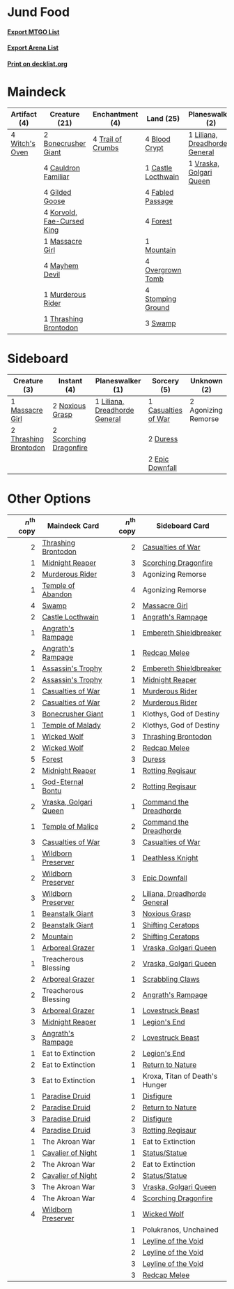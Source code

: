 # Jund Food

#### [Export MTGO List](../collection/Jund%20Food/Jund%20Food.txt)
#### [Export Arena List](../collection/Jund%20Food/Jund%20Food_arena.txt)
#### [Print on decklist.org](http://decklist.org/?deckmain=4%09Agonizing%20Remorse%0A4%09Blood%20Crypt%0A2%09Bonecrusher%20Giant%0A1%09Castle%20Locthwain%0A4%09Cauldron%20Familiar%0A4%09Fabled%20Passage%0A4%09Forest%0A4%09Gilded%20Goose%0A4%09Korvold,%20Fae-Cursed%20King%0A1%09Liliana,%20Dreadhorde%20General%0A1%09Massacre%20Girl%0A4%09Mayhem%20Devil%0A1%09Mountain%0A1%09Murderous%20Rider%0A4%09Overgrown%20Tomb%0A4%09Stomping%20Ground%0A3%09Swamp%0A1%09Thrashing%20Brontodon%0A4%09Trail%20of%20Crumbs%0A1%09Vraska,%20Golgari%20Queen%0A4%09Witch's%20Oven&deckside=2%09Agonizing%20Remorse%0A1%09Casualties%20of%20War%0A2%09Duress%0A2%09Epic%20Downfall%0A1%09Liliana,%20Dreadhorde%20General%0A1%09Massacre%20Girl%0A2%09Noxious%20Grasp%0A2%09Scorching%20Dragonfire%0A2%09Thrashing%20Brontodon)
# Maindeck

|                                      Artifact (4)                                       |                                            Creature (21)                                            |                                      Enchantment (4)                                       |                                          Land (25)                                          |                                            Planeswalker (2)                                            |    Unknown (4)    |
|-----------------------------------------------------------------------------------------|-----------------------------------------------------------------------------------------------------|--------------------------------------------------------------------------------------------|---------------------------------------------------------------------------------------------|--------------------------------------------------------------------------------------------------------|-------------------|
|4 [Witch's Oven](http://gatherer.wizards.com/Pages/Card/Details.aspx?multiverseid=473199)|2 [Bonecrusher Giant](http://gatherer.wizards.com/Pages/Card/Details.aspx?multiverseid=473077)       |4 [Trail of Crumbs](http://gatherer.wizards.com/Pages/Card/Details.aspx?multiverseid=473141)|4 [Blood Crypt](http://gatherer.wizards.com/Pages/Card/Details.aspx?multiverseid=97102)      |1 [Liliana, Dreadhorde General](http://gatherer.wizards.com/Pages/Card/Details.aspx?multiverseid=461024)|4 Agonizing Remorse|
|                                                                                         |4 [Cauldron Familiar](http://gatherer.wizards.com/Pages/Card/Details.aspx?multiverseid=473043)       |                                                                                            |1 [Castle Locthwain](http://gatherer.wizards.com/Pages/Card/Details.aspx?multiverseid=473203)|1 [Vraska, Golgari Queen](http://gatherer.wizards.com/Pages/Card/Details.aspx?multiverseid=452963)      |                   |
|                                                                                         |4 [Gilded Goose](http://gatherer.wizards.com/Pages/Card/Details.aspx?multiverseid=473122)            |                                                                                            |4 [Fabled Passage](http://gatherer.wizards.com/Pages/Card/Details.aspx?multiverseid=473206)  |                                                                                                        |                   |
|                                                                                         |4 [Korvold, Fae-Cursed King](http://gatherer.wizards.com/Pages/Card/Details.aspx?multiverseid=476047)|                                                                                            |4 [Forest](http://gatherer.wizards.com/Pages/Card/Details.aspx?multiverseid=439860)          |                                                                                                        |                   |
|                                                                                         |1 [Massacre Girl](http://gatherer.wizards.com/Pages/Card/Details.aspx?multiverseid=461026)           |                                                                                            |1 [Mountain](http://gatherer.wizards.com/Pages/Card/Details.aspx?multiverseid=439859)        |                                                                                                        |                   |
|                                                                                         |4 [Mayhem Devil](http://gatherer.wizards.com/Pages/Card/Details.aspx?multiverseid=461131)            |                                                                                            |4 [Overgrown Tomb](http://gatherer.wizards.com/Pages/Card/Details.aspx?multiverseid=405103)  |                                                                                                        |                   |
|                                                                                         |1 [Murderous Rider](http://gatherer.wizards.com/Pages/Card/Details.aspx?multiverseid=473059)         |                                                                                            |4 [Stomping Ground](http://gatherer.wizards.com/Pages/Card/Details.aspx?multiverseid=405110) |                                                                                                        |                   |
|                                                                                         |1 [Thrashing Brontodon](http://gatherer.wizards.com/Pages/Card/Details.aspx?multiverseid=456570)     |                                                                                            |3 [Swamp](http://gatherer.wizards.com/Pages/Card/Details.aspx?multiverseid=439858)           |                                                                                                        |                   |


# Sideboard

|                                          Creature (3)                                          |                                           Instant (4)                                           |                                            Planeswalker (1)                                            |                                         Sorcery (5)                                          |    Unknown (2)    |
|------------------------------------------------------------------------------------------------|-------------------------------------------------------------------------------------------------|--------------------------------------------------------------------------------------------------------|----------------------------------------------------------------------------------------------|-------------------|
|1 [Massacre Girl](http://gatherer.wizards.com/Pages/Card/Details.aspx?multiverseid=461026)      |2 [Noxious Grasp](http://gatherer.wizards.com/Pages/Card/Details.aspx?multiverseid=466864)       |1 [Liliana, Dreadhorde General](http://gatherer.wizards.com/Pages/Card/Details.aspx?multiverseid=461024)|1 [Casualties of War](http://gatherer.wizards.com/Pages/Card/Details.aspx?multiverseid=461114)|2 Agonizing Remorse|
|2 [Thrashing Brontodon](http://gatherer.wizards.com/Pages/Card/Details.aspx?multiverseid=456570)|2 [Scorching Dragonfire](http://gatherer.wizards.com/Pages/Card/Details.aspx?multiverseid=473101)|                                                                                                        |2 [Duress](http://gatherer.wizards.com/Pages/Card/Details.aspx?multiverseid=14557)            |                   |
|                                                                                                |                                                                                                 |                                                                                                        |2 [Epic Downfall](http://gatherer.wizards.com/Pages/Card/Details.aspx?multiverseid=473047)    |                   |


# Other Options

|*n*<sup>th</sup> copy|                                         Maindeck Card                                          |*n*<sup>th</sup> copy|                                            Sideboard Card                                            |
|--------------------:|------------------------------------------------------------------------------------------------|--------------------:|------------------------------------------------------------------------------------------------------|
|                    2|[Thrashing Brontodon](http://gatherer.wizards.com/Pages/Card/Details.aspx?multiverseid=456570)  |                    2|[Casualties of War](http://gatherer.wizards.com/Pages/Card/Details.aspx?multiverseid=461114)          |
|                    1|[Midnight Reaper](http://gatherer.wizards.com/Pages/Card/Details.aspx?multiverseid=452827)      |                    3|[Scorching Dragonfire](http://gatherer.wizards.com/Pages/Card/Details.aspx?multiverseid=473101)       |
|                    2|[Murderous Rider](http://gatherer.wizards.com/Pages/Card/Details.aspx?multiverseid=473059)      |                    3|Agonizing Remorse                                                                                     |
|                    1|[Temple of Abandon](http://gatherer.wizards.com/Pages/Card/Details.aspx?multiverseid=373711)    |                    4|Agonizing Remorse                                                                                     |
|                    4|[Swamp](http://gatherer.wizards.com/Pages/Card/Details.aspx?multiverseid=439858)                |                    2|[Massacre Girl](http://gatherer.wizards.com/Pages/Card/Details.aspx?multiverseid=461026)              |
|                    2|[Castle Locthwain](http://gatherer.wizards.com/Pages/Card/Details.aspx?multiverseid=473203)     |                    1|[Angrath's Rampage](http://gatherer.wizards.com/Pages/Card/Details.aspx?multiverseid=461112)          |
|                    1|[Angrath's Rampage](http://gatherer.wizards.com/Pages/Card/Details.aspx?multiverseid=461112)    |                    1|[Embereth Shieldbreaker](http://gatherer.wizards.com/Pages/Card/Details.aspx?multiverseid=473084)     |
|                    2|[Angrath's Rampage](http://gatherer.wizards.com/Pages/Card/Details.aspx?multiverseid=461112)    |                    1|[Redcap Melee](http://gatherer.wizards.com/Pages/Card/Details.aspx?multiverseid=473097)               |
|                    1|[Assassin's Trophy](http://gatherer.wizards.com/Pages/Card/Details.aspx?multiverseid=452902)    |                    2|[Embereth Shieldbreaker](http://gatherer.wizards.com/Pages/Card/Details.aspx?multiverseid=473084)     |
|                    2|[Assassin's Trophy](http://gatherer.wizards.com/Pages/Card/Details.aspx?multiverseid=452902)    |                    1|[Midnight Reaper](http://gatherer.wizards.com/Pages/Card/Details.aspx?multiverseid=452827)            |
|                    1|[Casualties of War](http://gatherer.wizards.com/Pages/Card/Details.aspx?multiverseid=461114)    |                    1|[Murderous Rider](http://gatherer.wizards.com/Pages/Card/Details.aspx?multiverseid=473059)            |
|                    2|[Casualties of War](http://gatherer.wizards.com/Pages/Card/Details.aspx?multiverseid=461114)    |                    2|[Murderous Rider](http://gatherer.wizards.com/Pages/Card/Details.aspx?multiverseid=473059)            |
|                    3|[Bonecrusher Giant](http://gatherer.wizards.com/Pages/Card/Details.aspx?multiverseid=473077)    |                    1|Klothys, God of Destiny                                                                               |
|                    1|[Temple of Malady](http://gatherer.wizards.com/Pages/Card/Details.aspx?multiverseid=380515)     |                    2|Klothys, God of Destiny                                                                               |
|                    1|[Wicked Wolf](http://gatherer.wizards.com/Pages/Card/Details.aspx?multiverseid=473143)          |                    3|[Thrashing Brontodon](http://gatherer.wizards.com/Pages/Card/Details.aspx?multiverseid=456570)        |
|                    2|[Wicked Wolf](http://gatherer.wizards.com/Pages/Card/Details.aspx?multiverseid=473143)          |                    2|[Redcap Melee](http://gatherer.wizards.com/Pages/Card/Details.aspx?multiverseid=473097)               |
|                    5|[Forest](http://gatherer.wizards.com/Pages/Card/Details.aspx?multiverseid=439860)               |                    3|[Duress](http://gatherer.wizards.com/Pages/Card/Details.aspx?multiverseid=14557)                      |
|                    2|[Midnight Reaper](http://gatherer.wizards.com/Pages/Card/Details.aspx?multiverseid=452827)      |                    1|[Rotting Regisaur](http://gatherer.wizards.com/Pages/Card/Details.aspx?multiverseid=466865)           |
|                    1|[God-Eternal Bontu](http://gatherer.wizards.com/Pages/Card/Details.aspx?multiverseid=461019)    |                    2|[Rotting Regisaur](http://gatherer.wizards.com/Pages/Card/Details.aspx?multiverseid=466865)           |
|                    2|[Vraska, Golgari Queen](http://gatherer.wizards.com/Pages/Card/Details.aspx?multiverseid=452963)|                    1|[Command the Dreadhorde](http://gatherer.wizards.com/Pages/Card/Details.aspx?multiverseid=461009)     |
|                    1|[Temple of Malice](http://gatherer.wizards.com/Pages/Card/Details.aspx?multiverseid=378536)     |                    2|[Command the Dreadhorde](http://gatherer.wizards.com/Pages/Card/Details.aspx?multiverseid=461009)     |
|                    3|[Casualties of War](http://gatherer.wizards.com/Pages/Card/Details.aspx?multiverseid=461114)    |                    3|[Casualties of War](http://gatherer.wizards.com/Pages/Card/Details.aspx?multiverseid=461114)          |
|                    1|[Wildborn Preserver](http://gatherer.wizards.com/Pages/Card/Details.aspx?multiverseid=473144)   |                    1|[Deathless Knight](http://gatherer.wizards.com/Pages/Card/Details.aspx?multiverseid=473170)           |
|                    2|[Wildborn Preserver](http://gatherer.wizards.com/Pages/Card/Details.aspx?multiverseid=473144)   |                    3|[Epic Downfall](http://gatherer.wizards.com/Pages/Card/Details.aspx?multiverseid=473047)              |
|                    3|[Wildborn Preserver](http://gatherer.wizards.com/Pages/Card/Details.aspx?multiverseid=473144)   |                    2|[Liliana, Dreadhorde General](http://gatherer.wizards.com/Pages/Card/Details.aspx?multiverseid=461024)|
|                    1|[Beanstalk Giant](http://gatherer.wizards.com/Pages/Card/Details.aspx?multiverseid=473111)      |                    3|[Noxious Grasp](http://gatherer.wizards.com/Pages/Card/Details.aspx?multiverseid=466864)              |
|                    2|[Beanstalk Giant](http://gatherer.wizards.com/Pages/Card/Details.aspx?multiverseid=473111)      |                    1|[Shifting Ceratops](http://gatherer.wizards.com/Pages/Card/Details.aspx?multiverseid=466948)          |
|                    2|[Mountain](http://gatherer.wizards.com/Pages/Card/Details.aspx?multiverseid=439859)             |                    2|[Shifting Ceratops](http://gatherer.wizards.com/Pages/Card/Details.aspx?multiverseid=466948)          |
|                    1|[Arboreal Grazer](http://gatherer.wizards.com/Pages/Card/Details.aspx?multiverseid=461076)      |                    1|[Vraska, Golgari Queen](http://gatherer.wizards.com/Pages/Card/Details.aspx?multiverseid=452963)      |
|                    1|Treacherous Blessing                                                                            |                    2|[Vraska, Golgari Queen](http://gatherer.wizards.com/Pages/Card/Details.aspx?multiverseid=452963)      |
|                    2|[Arboreal Grazer](http://gatherer.wizards.com/Pages/Card/Details.aspx?multiverseid=461076)      |                    1|[Scrabbling Claws](http://gatherer.wizards.com/Pages/Card/Details.aspx?multiverseid=451173)           |
|                    2|Treacherous Blessing                                                                            |                    2|[Angrath's Rampage](http://gatherer.wizards.com/Pages/Card/Details.aspx?multiverseid=461112)          |
|                    3|[Arboreal Grazer](http://gatherer.wizards.com/Pages/Card/Details.aspx?multiverseid=461076)      |                    1|[Lovestruck Beast](http://gatherer.wizards.com/Pages/Card/Details.aspx?multiverseid=473127)           |
|                    3|[Midnight Reaper](http://gatherer.wizards.com/Pages/Card/Details.aspx?multiverseid=452827)      |                    1|[Legion's End](http://gatherer.wizards.com/Pages/Card/Details.aspx?multiverseid=466860)               |
|                    3|[Angrath's Rampage](http://gatherer.wizards.com/Pages/Card/Details.aspx?multiverseid=461112)    |                    2|[Lovestruck Beast](http://gatherer.wizards.com/Pages/Card/Details.aspx?multiverseid=473127)           |
|                    1|Eat to Extinction                                                                               |                    2|[Legion's End](http://gatherer.wizards.com/Pages/Card/Details.aspx?multiverseid=466860)               |
|                    2|Eat to Extinction                                                                               |                    1|[Return to Nature](http://gatherer.wizards.com/Pages/Card/Details.aspx?multiverseid=461102)           |
|                    3|Eat to Extinction                                                                               |                    1|Kroxa, Titan of Death's Hunger                                                                        |
|                    1|[Paradise Druid](http://gatherer.wizards.com/Pages/Card/Details.aspx?multiverseid=461098)       |                    1|[Disfigure](http://gatherer.wizards.com/Pages/Card/Details.aspx?multiverseid=442076)                  |
|                    2|[Paradise Druid](http://gatherer.wizards.com/Pages/Card/Details.aspx?multiverseid=461098)       |                    2|[Return to Nature](http://gatherer.wizards.com/Pages/Card/Details.aspx?multiverseid=461102)           |
|                    3|[Paradise Druid](http://gatherer.wizards.com/Pages/Card/Details.aspx?multiverseid=461098)       |                    2|[Disfigure](http://gatherer.wizards.com/Pages/Card/Details.aspx?multiverseid=442076)                  |
|                    4|[Paradise Druid](http://gatherer.wizards.com/Pages/Card/Details.aspx?multiverseid=461098)       |                    3|[Rotting Regisaur](http://gatherer.wizards.com/Pages/Card/Details.aspx?multiverseid=466865)           |
|                    1|The Akroan War                                                                                  |                    1|Eat to Extinction                                                                                     |
|                    1|[Cavalier of Night](http://gatherer.wizards.com/Pages/Card/Details.aspx?multiverseid=466848)    |                    1|[Status/Statue](http://gatherer.wizards.com/Pages/Card/Details.aspx?multiverseid=452980)              |
|                    2|The Akroan War                                                                                  |                    2|Eat to Extinction                                                                                     |
|                    2|[Cavalier of Night](http://gatherer.wizards.com/Pages/Card/Details.aspx?multiverseid=466848)    |                    2|[Status/Statue](http://gatherer.wizards.com/Pages/Card/Details.aspx?multiverseid=452980)              |
|                    3|The Akroan War                                                                                  |                    3|[Vraska, Golgari Queen](http://gatherer.wizards.com/Pages/Card/Details.aspx?multiverseid=452963)      |
|                    4|The Akroan War                                                                                  |                    4|[Scorching Dragonfire](http://gatherer.wizards.com/Pages/Card/Details.aspx?multiverseid=473101)       |
|                    4|[Wildborn Preserver](http://gatherer.wizards.com/Pages/Card/Details.aspx?multiverseid=473144)   |                    1|[Wicked Wolf](http://gatherer.wizards.com/Pages/Card/Details.aspx?multiverseid=473143)                |
|                     |                                                                                                |                    1|Polukranos, Unchained                                                                                 |
|                     |                                                                                                |                    1|[Leyline of the Void](http://gatherer.wizards.com/Pages/Card/Details.aspx?multiverseid=107682)        |
|                     |                                                                                                |                    2|[Leyline of the Void](http://gatherer.wizards.com/Pages/Card/Details.aspx?multiverseid=107682)        |
|                     |                                                                                                |                    3|[Leyline of the Void](http://gatherer.wizards.com/Pages/Card/Details.aspx?multiverseid=107682)        |
|                     |                                                                                                |                    3|[Redcap Melee](http://gatherer.wizards.com/Pages/Card/Details.aspx?multiverseid=473097)               |

